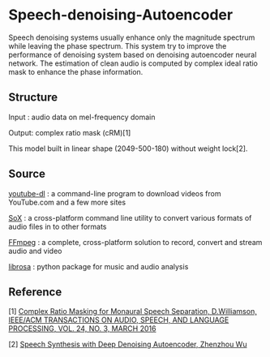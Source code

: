 # Speech-denoising-Autoencoder

Speech denoising systems usually enhance only the magnitude spectrum while leaving the phase spectrum. This system try to improve the performance of denoising system based on denoising autoencoder neural network. The estimation of clean audio is computed by complex ideal ratio mask to enhance the phase information. 

## Structure

Input : audio data on mel-frequency domain

Output: complex ratio mask (cRM)[1]

This model built in linear shape (2049-500-180) without weight lock[2].

## Source

[youtube-dl](http://rg3.github.io/youtube-dl/) : a command-line program to download videos from YouTube.com and a few more sites

[SoX](http://sox.sourceforge.net/) : a cross-platform command line utility to convert various formats of audio files in to other formats

[FFmpeg](https://www.ffmpeg.org/) : a complete, cross-platform solution to record, convert and stream audio and video

[librosa](https://librosa.github.io/librosa/) : python package for music and audio analysis

## Reference

[1] [Complex Ratio Masking for Monaural Speech Separation, D.Williamson, IEEE/ACM TRANSACTIONS ON AUDIO, SPEECH, AND LANGUAGE PROCESSING, VOL. 24, NO. 3, MARCH 2016](https://ieeexplore.ieee.org/document/7364200/)

[2] [Speech Synthesis with Deep Denoising Autoencoder, Zhenzhou Wu](http://gram.cs.mcgill.ca/theses/wu-15-speech.pdf)








